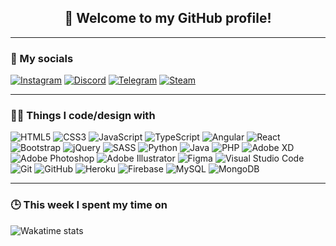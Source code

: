<h2 align="center">👋 Welcome to my GitHub profile!</h2>


-----

### 💬 My socials

<a href="https://www.instagram.com/_t3rry4/"><img alt="Instagram" src="https://img.shields.io/badge/_t3rry4-%23E4405F.svg?style=for-the-badge&logo=Instagram&logoColor=white"/></a> <a href="https://discord.com/invite/E7FkdF9"><img alt="Discord" src="https://img.shields.io/badge/memesquad-%237289DA.svg?style=for-the-badge&logo=discord&logoColor=white"/></a> <a href="https://t.me/t3rry4"><img alt="Telegram" src="https://img.shields.io/badge/Telegram-2CA5E0?style=for-the-badge&logo=telegram&logoColor=white" /></a> <a href="https://steamcommunity.com/id/t3rry4/"><img alt="Steam" src="https://img.shields.io/badge/steam-%23000000.svg?style=for-the-badge&logo=steam&logoColor=white"/></a> 

-----

### 👨‍💻 Things I code/design with

<img alt="HTML5"  src="https://img.shields.io/badge/html5-%23E34F26.svg?style=for-the-badge&logo=html5&logoColor=white"/> <img alt="CSS3"  src="https://img.shields.io/badge/css3-%231572B6.svg?style=for-the-badge&logo=css3&logoColor=white"/> <img alt="JavaScript"  src="https://img.shields.io/badge/javascript-%23323330.svg?style=for-the-badge&logo=javascript&logoColor=%23F7DF1E"/> <img alt="TypeScript"  src="https://img.shields.io/badge/typescript-%23007ACC.svg?style=for-the-badge&logo=typescript&logoColor=white"/> <img alt="Angular" src="https://img.shields.io/badge/angular-%23DD0031.svg?style=for-the-badge&logo=angular&logoColor=white"/> <img alt="React" src="https://img.shields.io/badge/react-%2320232a.svg?style=for-the-badge&logo=react&logoColor=%2361DAFB"/> <img alt="Bootstrap" src="https://img.shields.io/badge/bootstrap-%23563D7C.svg?style=for-the-badge&logo=bootstrap&logoColor=white"/> <img alt="jQuery" src="https://img.shields.io/badge/jquery-%230769AD.svg?style=for-the-badge&logo=jquery&logoColor=white"/> <img alt="SASS" src="https://img.shields.io/badge/SASS-hotpink.svg?style=for-the-badge&logo=SASS&logoColor=white"/> <img alt="Python" src="https://img.shields.io/badge/python-%2314354C.svg?style=for-the-badge&logo=python&logoColor=white"/> <img alt="Java" src="https://img.shields.io/badge/java-%23ED8B00.svg?style=for-the-badge&logo=java&logoColor=white"/> <img alt="PHP" src="https://img.shields.io/badge/php-%23777BB4.svg?style=for-the-badge&logo=php&logoColor=white"/> <img alt="Adobe XD" src="https://img.shields.io/badge/adobexd-%23FF26BE.svg?style=for-the-badge&logo=adobexd&logoColor=white"/> <img alt="Adobe Photoshop" src="https://img.shields.io/badge/adobephotoshop-%2331A8FF.svg?style=for-the-badge&logo=adobephotoshop&logoColor=white"/> <img alt="Adobe Illustrator" src="https://img.shields.io/badge/adobeillustrator-%23FF9A00.svg?style=for-the-badge&logo=adobeillustrator&logoColor=white"/> <img alt="Figma" src="https://img.shields.io/badge/figma-%23F24E1E.svg?style=for-the-badge&logo=figma&logoColor=white"/> <img alt="Visual Studio Code" src="https://img.shields.io/badge/VisualStudioCode-0078d7.svg?style=for-the-badge&logo=visual-studio-code&logoColor=white"/> <img alt="Git" src="https://img.shields.io/badge/git-%23F05033.svg?style=for-the-badge&logo=git&logoColor=white"/> <img alt="GitHub" src="https://img.shields.io/badge/github-%23121011.svg?style=for-the-badge&logo=github&logoColor=white"/> <img alt="Heroku" src="https://img.shields.io/badge/heroku-%23430098.svg?style=for-the-badge&logo=heroku&logoColor=white"/> <img alt="Firebase" src="https://img.shields.io/badge/firebase-%23039BE5.svg?style=for-the-badge&logo=firebase"/> <img alt="MySQL" src="https://img.shields.io/badge/mysql-%2300f.svg?style=for-the-badge&logo=mysql&logoColor=white"/> <img alt="MongoDB" src ="https://img.shields.io/badge/MongoDB-%234ea94b.svg?style=for-the-badge&logo=mongodb&logoColor=white"/>

-----

### 🕒 This week I spent my time on

![Wakatime stats](https://github-readme-stats.vercel.app/api/wakatime?username=t3rry4&hide_title=true&layout=compact)

